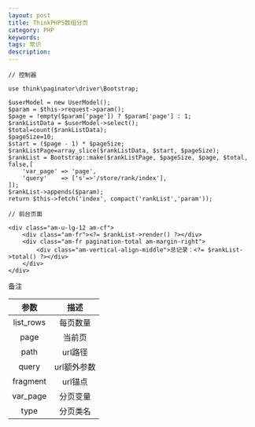 ```yaml
---
layout: post
title: ThinkPHP5数组分页
category: PHP
keywords: 
tags: 常识
description: 
---
```


```
// 控制器

use think\paginator\driver\Bootstrap;

$userModel = new UserModel();
$param = $this->request->param();
$page = !empty($param['page']) ? $param['page'] : 1;
$rankListData = $userModel->select();
$total=count($rankListData);
$pageSize=10;
$start = ($page - 1) * $pageSize;
$rankListPage=array_slice($rankListData, $start, $pageSize);
$rankList = Bootstrap::make($rankListPage, $pageSize, $page, $total, false,[
    'var_page' => 'page',
    'query'    => ['s'=>'/store/rank/index'],
]);
$rankList->appends($param);
return $this->fetch('index', compact('rankList','param'));

// 前台页面

<div class="am-u-lg-12 am-cf">
    <div class="am-fr"><?= $rankList->render() ?></div>
    <div class="am-fr pagination-total am-margin-right">
        <div class="am-vertical-align-middle">总记录：<?= $rankList->total() ?></div>
    </div>
</div>
```
备注

|   参数    |    描述     |
|:---------:|:-----------:|
| list_rows | 每页数量    |
| page	    | 当前页      |
| path	    | url路径     |
| query	    | url额外参数 |
| fragment  | url锚点     |
| var_page  | 分页变量    |
| type	    | 分页类名    |